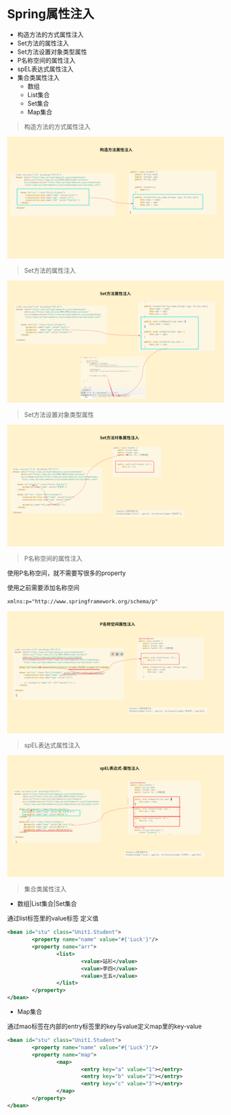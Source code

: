 

# Spring属性注入

- 构造方法的方式属性注入
- Set方法的属性注入
- Set方法设置对象类型属性
- P名称空间的属性注入
- spEL表达式属性注入
- 集合类属性注入
	- 数组
	- List集合
	- Set集合
	- Map集合

> 构造方法的方式属性注入

![](image/1557326652676.png)

> Set方法的属性注入

![](image/1557326631873.png)

> Set方法设置对象类型属性

![](image/1557326612956.png)

> P名称空间的属性注入

使用P名称空间，就不需要写很多的property

使用之前需要添加名称空间

```xml
xmlns:p="http://www.springframework.org/schema/p"
```

![](image/1557326586553.png)


> spEL表达式属性注入

![](image/1557326567257.png)

> 集合类属性注入

- 数组|List集合|Set集合

通过list标签里的value标签 定义值

```xml
<bean id="stu" class="Unit1.Student">
		<property name="name" value="#{'Luck'}"/>
		<property name="arr">
				<list>
						<value>站衫</value>
						<value>李四</value>
						<value>王五</value>
				</list>
		</property>
</bean>
```

- Map集合

通过mao标签在内部的entry标签里的key与value定义map里的key-value

```xml
<bean id="stu" class="Unit1.Student">
		<property name="name" value="#{'Luck'}"/>
		<property name="map">
				<map>
						<entry key="a" value="1"></entry>
						<entry key="b" value="2"></entry>
						<entry key="c" value="3"></entry>
				</map>
		</property>
</bean>
```

